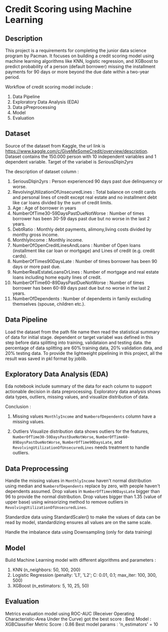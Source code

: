 # Credit Scoring using Machine Learning
## Description
This project is a requirements for completing the junior data science program by Pacman. It focuses on building a credit scoring model using machine learning algorithms like KNN, logistic regression, and XGBoost to predict probability of a person (default borrower) missing the installment payments for 90 days or more beyond the due date within a two-year period.

Workflow of credit scoring model include :
1. Data Pipeline
2. Exploratory Data Analysis (EDA)
3. Data pPreprocessing
4. Model
5. Evaluation

## Dataset 
Source of the dataset from Kaggle, the url link is https://www.kaggle.com/c/GiveMeSomeCredit/overview/description. Dataset contains the 150.000 person with 10 independent variables and 1 dependent variable. Target of the variabel is *SeriousDlqin2yrs*

The description of dataset column :
1. SeriousDlqin2yrs : Person experienced 90 days past due delinquency or worse.
2. RevolvingUtilizationOfUnsecuredLines : Total balance on credit cards and personal lines of credit except real estate and no installment debt like car loans divided by the sum of credit limits.
3. Age : Age of borrower in years
4. NumberOfTime30-59DaysPastDueNotWorse : Number of times borrower has been 30-59 days past due but no worse in the last 2 years.
5. DebtRatio : Monthly debt payments, alimony,living costs divided by monthy gross income.
6. MonthlyIncome : Monthly income.
7. NumberOfOpenCreditLinesAndLoans : Number of Open loans (installment like car loan or mortgage) and Lines of credit (e.g. credit cards).
8. NumberOfTimes90DaysLate : Number of times borrower has been 90 days or more past due.
9. NumberRealEstateLoansOrLines : Number of mortgage and real estate loans including home equity lines of credit.
10. NumberOfTime60-89DaysPastDueNotWorse : Number of times borrower has been 60-89 days past due but no worse in the last 2 years.
11. NumberOfDependents : Number of dependents in family excluding themselves (spouse, children etc.).

## Data Pipeline
Load the dataset from the path file name then read the statistical summary of data for initial stage. dependent or target variabel was defined in this step before data splitting into training, validataion and testing data. the percentage of data splitting are 60% training data, 20% validation data, and 20% testing data. To provide the lightweight pipelining in this project, all the result was saved in pkl format by joblib.

## Exploratory Data Analysis (EDA)
Eda notebook include summary of the data for each column to support actionable decision in data preprocessing. Exploratory data analysis shows data types, outliers, missing values, and visualize distribution of data.

Conclusion :
1. Missing values
`MonthlyIncome` and `NumberofDependents` column have a missing values.

2. Outliers
Visualize distribution data shows outliers for the features, `NumberOfTime30-59DaysPastDueNotWorse`, `NumberOfTime60-89DaysPastDueNotWorse`,  `NumberOfTime90DaysLate`, and `RevolvingUtilizationOfUnsecuredLines` needs treatment to handle outliers.

## Data Preprocessing
Handle the missing values in `MonthlyIncome` haven't normal distribution using median and `NumberofDependents` replace by zero, with people haven't dependents assumed.
Drop values in `NumberOfTimes90DaysLate` bigger than 96 to provide the normal distribution.
Drop values bigger than 1.35 (value of upper base) using winsorizing method to remove outliers in `RevolvingUtilizationOfUnsecuredLines`.

Standardize data using StandardScaler() to make the values of data can be read by model, standardizing ensures all values are on the same scale.

Handle the imbalance data using Downsampling (only for data training)

## Model
Build Machine Learning model with different algorithms and parameters :

1. KNN (n_neighbors: 50, 100, 200)
2. Logistic Regression (penalty: 'L1', 'L2'; C: 0.01, 0.1; max_iter: 100, 300, 500)
3. XGBoost (n_estimators: 5, 10, 25, 50)

## Evaluation
Metrics evaluation model using ROC-AUC (Receiver Operating Characteristic-Area Under the Curve) got the best score  :
Best Model : XGBClassifier
Metric Score : 0.86
Best model params : 'n_estimators' = 10 
